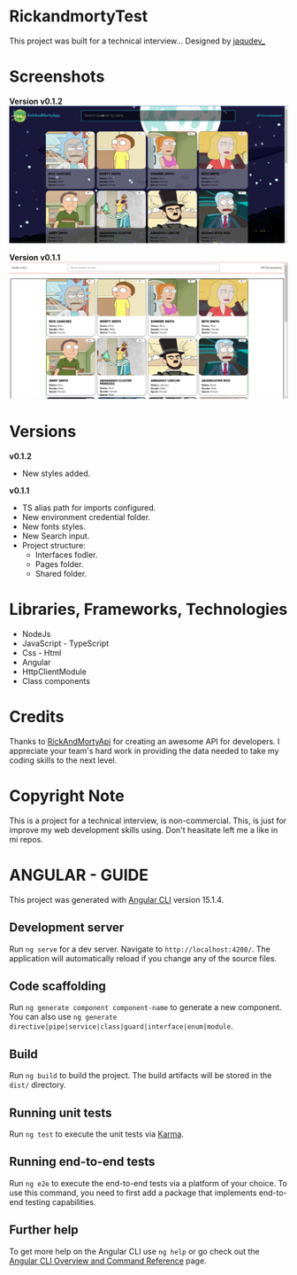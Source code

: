 # RickandmortyTest
This project was built for a technical interview... Designed by [jaqudev_](https://github.com/jhonaquejadau)

# Screenshots

**Version v0.1.2**
<img src="src/assets/v0.1.2.PNG" alt="page styled" />

**Version v0.1.1**
<img src="src/assets/v0.1.1.PNG" alt="page" />

# Versions

**v0.1.2**

* New styles added.

**v0.1.1**

* TS alias path for imports configured.
* New environment credential folder.
* New fonts styles.
* New Search input.
* Project structure:
    - Interfaces fodler.
    - Pages folder.
    - Shared folder.
 
# Libraries, Frameworks, Technologies

* NodeJs
* JavaScript - TypeScript
* Css - Html
* Angular
* HttpClientModule
* Class components

# Credits 
Thanks to [RickAndMortyApi](https://rickandmortyapi.com/documentation/#introduction) for creating an awesome API for developers. I appreciate your team's hard work in providing the data needed to take my coding skills to the next level.

# Copyright Note
This is a project for a technical interview, is non-commercial. This, is just for improve my web development skills using. Don't heasitate left me a like in mi repos.


# ANGULAR - GUIDE
This project was generated with [Angular CLI](https://github.com/angular/angular-cli) version 15.1.4.

## Development server

Run `ng serve` for a dev server. Navigate to `http://localhost:4200/`. The application will automatically reload if you change any of the source files.

## Code scaffolding

Run `ng generate component component-name` to generate a new component. You can also use `ng generate directive|pipe|service|class|guard|interface|enum|module`.

## Build

Run `ng build` to build the project. The build artifacts will be stored in the `dist/` directory.

## Running unit tests

Run `ng test` to execute the unit tests via [Karma](https://karma-runner.github.io).

## Running end-to-end tests

Run `ng e2e` to execute the end-to-end tests via a platform of your choice. To use this command, you need to first add a package that implements end-to-end testing capabilities.

## Further help

To get more help on the Angular CLI use `ng help` or go check out the [Angular CLI Overview and Command Reference](https://angular.io/cli) page.
